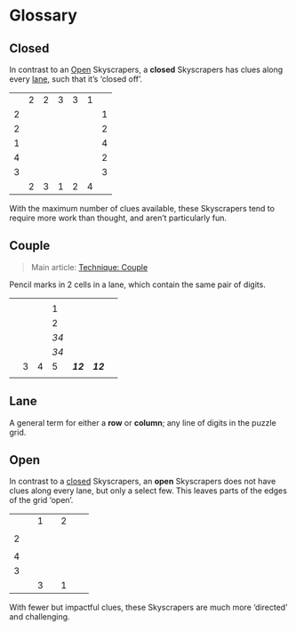 # Glossary
<!-- #SQUARK live!
| dest = jargon
| capt = (Unofficial) skyscraping jargon
| date = 2025 May 10
-->


## Closed

In contrast to an [Open](#open) Skyscrapers, a **closed** Skyscrapers has clues along every [lane](#lane), such that it’s ‘closed off’.

<div class="puzzle">

||||||||
| :-- | :-- | :-- | :-- | :-- | :-- | :-- |
|     |  2  |  2  |  3  |  3  |  1  |     |
|  2  |     |     |     |     |     |  1  |
|  2  |     |     |     |     |     |  2  |
|  1  |     |     |     |     |     |  4  |
|  4  |     |     |     |     |     |  2  |
|  3  |     |     |     |     |     |  3  |
|     |  2  |  3  |  1  |  2  |  4  |     |

</div>

With the maximum number of clues available, these Skyscrapers tend to require more work than thought, and aren’t particularly fun.


## Couple

> Main article: [Technique: Couple](tech/)

Pencil marks in 2 cells in a lane, which contain the same pair of digits. 

<div class="puzzle">

||||||||
| :-- | :-- | :-- | :----- | :----- | :----- | :-- |
|     |     |     |        |        |        |     |
|     |     |     |    1   |        |        |     |
|     |     |     |    2   |        |        |     |
|     |     |     |  *34*  |        |        |     |
|     |     |     |  *34*  |        |        |     |
|     |  3  |  4  |    5   |***12***|***12***|     |
|     |     |     |        |        |        |     |

</div>


## Lane

A general term for either a **row** or **column**; any line of digits in the puzzle grid.


## Open

In contrast to a [closed](#closed) Skyscrapers, an **open** Skyscrapers does not have clues along every lane, but only a select few. This leaves parts of the edges of the grid ‘open’.

<div class="puzzle">

||||||||
| :-- | :-- | :-- | :-- | :-- | :-- | :-- |
|     |     |  1  |     |  2  |     |     |
|     |     |     |     |     |     |     |
|  2  |     |     |     |     |     |     |
|     |     |     |     |     |     |     |
|  4  |     |     |     |     |     |     |
|  3  |     |     |     |     |     |     |
|     |     |  3  |     |  1  |     |     |

</div>

With fewer but impactful clues, these Skyscrapers are much more ‘directed’ and challenging.
